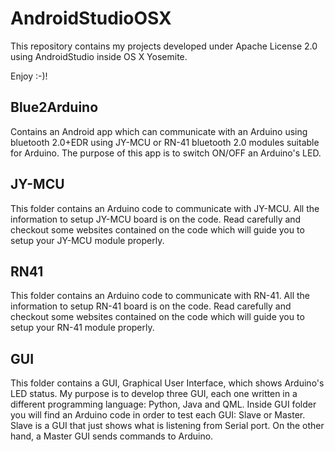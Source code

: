 # AndroidStudioOSX

This repository contains my projects developed under Apache License 2.0 using AndroidStudio inside OS X Yosemite.

Enjoy :-)!

Blue2Arduino
------------

Contains an Android app which can communicate with an Arduino using bluetooth 2.0+EDR using JY-MCU or RN-41 bluetooth 2.0 modules suitable for Arduino. The purpose of this app is to switch ON/OFF an Arduino's LED.

JY-MCU
------

This folder contains an Arduino code to communicate with JY-MCU. All the information to setup JY-MCU board is on the code. Read carefully and checkout some websites contained on the code which will guide you to setup your JY-MCU module properly.

RN41
----
This folder contains an Arduino code to communicate with RN-41. All the information to setup RN-41 board is on the code. Read carefully and checkout some websites contained on the code which will guide you to setup your RN-41 module properly.

GUI
----
This folder contains a GUI, Graphical User Interface, which shows Arduino's LED status. My purpose is to develop three GUI, each one written in a different programming language: Python, Java and QML. Inside GUI folder you will find an Arduino code in order to test each GUI: Slave or Master. Slave is a GUI that just shows what is listening from Serial port. On the other hand, a Master GUI sends commands to Arduino.



